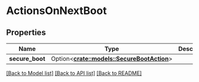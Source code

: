 # ActionsOnNextBoot

## Properties

Name | Type | Description | Notes
------------ | ------------- | ------------- | -------------
**secure_boot** | Option<[**crate::models::SecureBootAction**](SecureBootAction.md)> |  | [optional]

[[Back to Model list]](../README.md#documentation-for-models) [[Back to API list]](../README.md#documentation-for-api-endpoints) [[Back to README]](../README.md)



